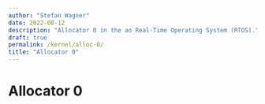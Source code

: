 ```yaml
---
author: "Stefan Wagner"
date: 2022-08-12
description: "Allocator 0 in the ao Real-Time Operating System (RTOS)."
draft: true
permalink: /kernel/alloc-0/
title: "Allocator 0"
---
```


# Allocator 0
